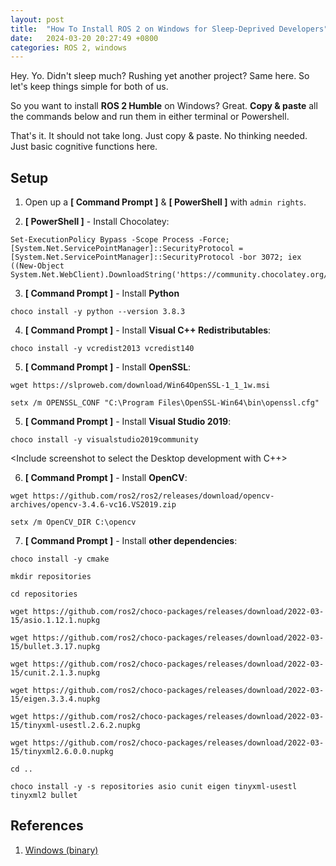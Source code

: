 ```yaml
---
layout: post
title:  "How To Install ROS 2 on Windows for Sleep-Deprived Developers"
date:   2024-03-20 20:27:49 +0800
categories: ROS 2, windows
---
```



Hey. Yo. Didn't sleep much? Rushing yet another project? Same here. So let's keep things simple for both of us. 

So you want to install **ROS 2 Humble** on Windows? Great. **Copy & paste** all the commands below and run them in either terminal or Powershell. 

That's it. It should not take long. Just copy & paste. No thinking needed. Just basic cognitive functions here.

## **Setup**

1. Open up a **[ Command Prompt ]** & **[ PowerShell ]** with `admin rights`.

<Include screenshots of command prompt with admin rights and powershell with admin rights.>

2. **[ PowerShell ]** - Install Chocolatey:

```batch
Set-ExecutionPolicy Bypass -Scope Process -Force; [System.Net.ServicePointManager]::SecurityProtocol = [System.Net.ServicePointManager]::SecurityProtocol -bor 3072; iex ((New-Object System.Net.WebClient).DownloadString('https://community.chocolatey.org/install.ps1'))
```

<Insert step to install wget>

3. **[ Command Prompt ]** - Install **Python**

```batch
choco install -y python --version 3.8.3
```


4. **[ Command Prompt ]** - Install **Visual C++ Redistributables**:

```batch
choco install -y vcredist2013 vcredist140
```

5. **[ Command Prompt ]** - Install **OpenSSL**:

```batch
wget https://slproweb.com/download/Win64OpenSSL-1_1_1w.msi
```

```batch
setx /m OPENSSL_CONF "C:\Program Files\OpenSSL-Win64\bin\openssl.cfg"
```

5. **[ Command Prompt ]** - Install **Visual Studio 2019**:

```batch
choco install -y visualstudio2019community
```

<Include screenshot to select the Desktop development with C++>

6. **[ Command Prompt ]** - Install **OpenCV**:

```batch
wget https://github.com/ros2/ros2/releases/download/opencv-archives/opencv-3.4.6-vc16.VS2019.zip
```

```batch
setx /m OpenCV_DIR C:\opencv
```

<Insert intermediate warning to restart at this point...>

7. **[ Command Prompt ]** - Install **other dependencies**:

```batch
choco install -y cmake
```

<Insert intermediate warning to restart at this point...>

```batch
mkdir repositories
```

```batch
cd repositories
```

```batch
wget https://github.com/ros2/choco-packages/releases/download/2022-03-15/asio.1.12.1.nupkg
```

```batch
wget https://github.com/ros2/choco-packages/releases/download/2022-03-15/bullet.3.17.nupkg
```

```batch
wget https://github.com/ros2/choco-packages/releases/download/2022-03-15/cunit.2.1.3.nupkg
```

```batch
wget https://github.com/ros2/choco-packages/releases/download/2022-03-15/eigen.3.3.4.nupkg
```

```batch
wget https://github.com/ros2/choco-packages/releases/download/2022-03-15/tinyxml-usestl.2.6.2.nupkg
```

```batch
wget https://github.com/ros2/choco-packages/releases/download/2022-03-15/tinyxml2.6.0.0.nupkg
```

```batch
cd ..
```

```batch
choco install -y -s repositories asio cunit eigen tinyxml-usestl tinyxml2 bullet
```

## **References**

1. [Windows (binary)](https://docs.ros.org/en/humble/Installation/Windows-Install-Binary.html)
